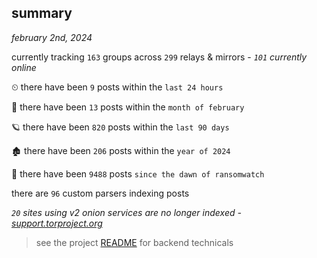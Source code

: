 
## summary
_february 2nd, 2024_

currently tracking `163` groups across `299` relays & mirrors - _`101` currently online_

⏲ there have been `9` posts within the `last 24 hours`

🦈 there have been `13` posts within the `month of february`

🪐 there have been `820` posts within the `last 90 days`

🏚 there have been `206` posts within the `year of 2024`

🦕 there have been `9488` posts `since the dawn of ransomwatch`

there are `96` custom parsers indexing posts

_`20` sites using v2 onion services are no longer indexed - [support.torproject.org](https://support.torproject.org/onionservices/v2-deprecation/)_

> see the project [README](https://github.com/joshhighet/ransomwatch#ransomwatch--) for backend technicals
